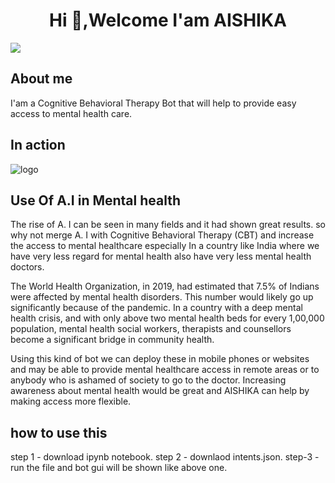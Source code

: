 <h1 align="center">Hi 👋,Welcome I'am AISHIKA</h1>
<img src="https://user-images.githubusercontent.com/73097560/115834477-dbab4500-a447-11eb-908a-139a6edaec5c.gif">

## About me
I'am a Cognitive Behavioral Therapy Bot that will help to provide easy access to mental health care.

## In action

![logo](https://github.com/paritoshtripathi935/aishikabot/blob/main/Screenshot_2022-02-12_12-31-18.png)


## Use Of A.I in Mental health
The rise of A. I can be seen in many fields and it had shown great results. 
so why not merge A. I with Cognitive Behavioral Therapy (CBT) and increase the access to mental healthcare especially In a country like India where we have very less regard for mental health also have very less mental health doctors.

The World Health Organization, in 2019, had estimated that 7.5% of Indians were affected by mental health disorders. This number would likely go up significantly because of the pandemic.
In a country with a deep mental health crisis, and with only above two mental health beds for every 1,00,000 population, mental health social workers, therapists and counsellors become a significant bridge in community health.

Using this kind of bot we can deploy these in mobile phones or websites and may be able to provide mental healthcare access in remote areas or to anybody who is ashamed of society to go to the doctor. Increasing awareness about mental health would be great and AISHIKA can help by making access more flexible.

## how to use this

step 1 - download ipynb notebook.
step 2 - downlaod intents.json.
step-3 - run the file and bot gui will be shown like above one.

